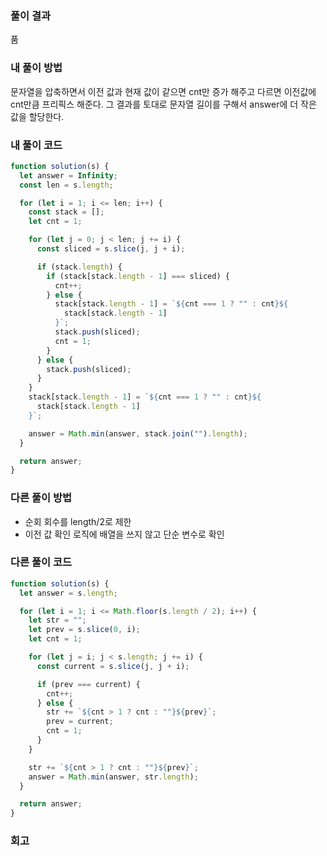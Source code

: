 ### 풀이 결과

품

### 내 풀이 방법

문자열을 압축하면서 이전 값과 현재 값이 같으면 cnt만 증가 해주고
다르면 이전값에 cnt만큼 프리픽스 해준다.
그 결과를 토대로 문자열 길이를 구해서 answer에 더 작은 값을 할당한다.

### 내 풀이 코드

```js
function solution(s) {
  let answer = Infinity;
  const len = s.length;

  for (let i = 1; i <= len; i++) {
    const stack = [];
    let cnt = 1;

    for (let j = 0; j < len; j += i) {
      const sliced = s.slice(j, j + i);

      if (stack.length) {
        if (stack[stack.length - 1] === sliced) {
          cnt++;
        } else {
          stack[stack.length - 1] = `${cnt === 1 ? "" : cnt}${
            stack[stack.length - 1]
          }`;
          stack.push(sliced);
          cnt = 1;
        }
      } else {
        stack.push(sliced);
      }
    }
    stack[stack.length - 1] = `${cnt === 1 ? "" : cnt}${
      stack[stack.length - 1]
    }`;

    answer = Math.min(answer, stack.join("").length);
  }

  return answer;
}
```

### 다른 풀이 방법

- 순회 회수를 length/2로 제한
- 이전 값 확인 로직에 배열을 쓰지 않고 단순 변수로 확인

### 다른 풀이 코드

```js
function solution(s) {
  let answer = s.length;

  for (let i = 1; i <= Math.floor(s.length / 2); i++) {
    let str = "";
    let prev = s.slice(0, i);
    let cnt = 1;

    for (let j = i; j < s.length; j += i) {
      const current = s.slice(j, j + i);

      if (prev === current) {
        cnt++;
      } else {
        str += `${cnt > 1 ? cnt : ""}${prev}`;
        prev = current;
        cnt = 1;
      }
    }

    str += `${cnt > 1 ? cnt : ""}${prev}`;
    answer = Math.min(answer, str.length);
  }

  return answer;
}
```

### 회고
